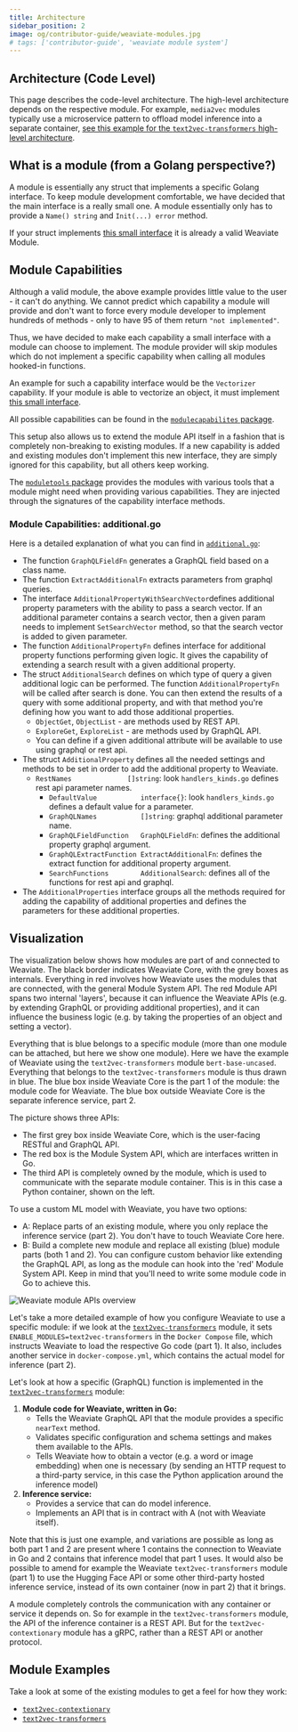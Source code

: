 ```yaml
---
title: Architecture
sidebar_position: 2
image: og/contributor-guide/weaviate-modules.jpg
# tags: ['contributor-guide', 'weaviate module system']
---
```


## Architecture (Code Level)

This page describes the code-level architecture. The high-level architecture
depends on the respective module. For example, `media2vec` modules typically
use a microservice pattern to offload model inference into a separate
container, [see this example for the `text2vec-transformers` high-level
architecture](./overview.md#high-level-architecture).

## What is a module (from a Golang perspective?)

A module is essentially any struct that implements a specific Golang interface.
To keep module development comfortable, we have decided that the main interface
is a really small one. A module essentially only has to provide a `Name()
string` and `Init(...) error` method.

If your struct implements [this small
interface](https://github.com/weaviate/weaviate/blob/master/entities/modulecapabilities/module.go)
it is already a valid Weaviate Module.

## Module Capabilities

Although a valid module, the above example provides little value to the user -
it can't do anything. We cannot predict which capability a module will provide
and don't want to force every module developer to implement hundreds of methods -
only to have 95 of them return `"not implemented"`.

Thus, we have decided to make each capability a small interface with a module
can choose to implement. The module provider will skip modules which do not
implement a specific capability when calling all modules hooked-in functions.

An example for such a capability interface would be the `Vectorizer`
capability. If your module is able to vectorize an object, it must
implement [this small
interface](https://github.com/weaviate/weaviate/blob/master/entities/modulecapabilities/vectorizer.go).

All possible capabilities can be found in the [`modulecapabilites`
package](https://github.com/weaviate/weaviate/tree/master/entities/modulecapabilities).

This setup also allows us to extend the module API itself in a fashion that is
completely non-breaking to existing modules. If a new capability is added and
existing modules don't implement this new interface, they are simply ignored
for this capability, but all others keep working.

The [`moduletools`
package](https://github.com/weaviate/weaviate/tree/master/entities/moduletools)
provides the modules with various tools that a module might need when providing
various capabilities. They are injected through the signatures of the
capability interface methods.


### Module Capabilities: additional.go

Here is a detailed explanation of what you can find in [`additional.go`](https://github.com/weaviate/weaviate/blob/master/entities/modulecapabilities/additional.go):
* The function `GraphQLFieldFn` generates a GraphQL field based on a class name.
* The function `ExtractAdditionalFn` extracts parameters from graphql queries.
* The interface `AdditionalPropertyWithSearchVector`defines additional property parameters with the ability to pass a search vector. If an additional parameter contains a search vector, then a given param needs to implement `SetSearchVector` method, so that the search vector is added to given parameter.
* The function `AdditionalPropertyFn` defines interface for additional property functions performing given logic. It gives the capability of extending a search result with a given additional property.
* The struct `AdditionalSearch` defines on which type of query a given additional logic can be performed. The function `AdditionalPropertyFn` will be called after search is done. You can then extend the results of a query with some additional property, and with that method you're defining how you want to add those additional properties.
    * `ObjectGet`, `ObjectList` - are methods used by REST API.
    * `ExploreGet`, `ExploreList` - are methods used by GraphQL API.
    * You can define if a given additional attribute will be available to use using graphql or rest api.
* The struct `AdditionalProperty` defines all the needed settings and methods to be set in order to add the additional property to Weaviate.
  * `RestNames              []string`: look `handlers_kinds.go` defines rest api parameter names.
	* `DefaultValue           interface{}`: look `handlers_kinds.go` defines a default value for a parameter.
	* `GraphQLNames           []string`: graphql additional parameter name.
	* `GraphQLFieldFunction   GraphQLFieldFn`: defines the additional property graphql argument.
	* `GraphQLExtractFunction ExtractAdditionalFn`: defines the extract function for additional property argument.
	* `SearchFunctions        AdditionalSearch`: defines all of the functions for rest api and graphql.
* The `AdditionalProperties` interface groups all the methods required for adding the capability of additional properties and defines the parameters for these additional properties.

## Visualization

The visualization below shows how modules are part of and connected to Weaviate. The black border indicates Weaviate Core, with the grey boxes as internals. Everything in red involves how Weaviate uses the modules that are connected, with the general Module System API. The red Module API spans two internal 'layers', because it can influence the Weaviate APIs (e.g. by extending GraphQL or providing additional properties), and it can influence the business logic (e.g. by taking the properties of an object and setting a vector).

Everything that is blue belongs to a specific module (more than one module can be attached, but here we show one module). Here we have the example of Weaviate using the `text2vec-transformers` module `bert-base-uncased`. Everything that belongs to the `text2vec-transformers` module is thus drawn in blue. The blue box inside Weaviate Core is the part 1 of the module: the module code for Weaviate. The blue box outside Weaviate Core is the separate inference service, part 2.

The picture shows three APIs:
* The first grey box inside Weaviate Core, which is the user-facing RESTful and GraphQL API.
* The red box is the Module System API, which are interfaces written in Go.
* The third API is completely owned by the module, which is used to communicate with the separate module container. This is in this case a Python container, shown on the left.

To use a custom ML model with Weaviate, you have two options:
* A: Replace parts of an existing module, where you only replace the inference service (part 2). You don't have to touch Weaviate Core here.
* B: Build a complete new module and replace all existing (blue) module parts (both 1 and 2). You can configure custom behavior like extending the GraphQL API, as long as the module can hook into the 'red' Module System API. Keep in mind that you'll need to write some module code in Go to achieve this.

![Weaviate module APIs overview](/img/contributor-guide/weaviate-modules/weaviate-module-apis.svg "Weaviate module APIs overview")

Let's take a more detailed example of how you configure Weaviate to use a specific module: if we look at the [`text2vec-transformers`](/weaviate/model-providers/transformers/embeddings) module, it sets `ENABLE_MODULES=text2vec-transformers` in the `Docker Compose` file, which instructs Weaviate to load the respective Go code (part 1). It also, includes another service in `docker-compose.yml`, which contains the actual model for inference (part 2).

Let's look at how a specific (GraphQL) function is implemented in the [`text2vec-transformers`](/weaviate/model-providers/transformers/embeddings) module:

1. **Module code for Weaviate, written in Go:**
   * Tells the Weaviate GraphQL API that the module provides a specific `nearText` method.
   * Validates specific configuration and schema settings and makes them available to the APIs.
   * Tells Weaviate how to obtain a vector (e.g. a word or image embedding) when one is necessary (by sending an HTTP request to a third-party service, in this case the Python application around the inference model)
2. **Inference service:**
   * Provides a service that can do model inference.
   * Implements an API that is in contract with A (not with Weaviate itself).

Note that this is just one example, and variations are possible as long as both part 1 and 2 are present where 1 contains the connection to Weaviate in Go and 2 contains that inference model that part 1 uses. It would also be possible to amend for example the Weaviate `text2vec-transformers` module (part 1) to use the Hugging Face API or some other third-party hosted inference service, instead of its own container (now in part 2) that it brings.

A module completely controls the communication with any container or service it depends on. So for example in the `text2vec-transformers` module, the API of the inference container is a REST API. But for the `text2vec-contextionary` module has a gRPC, rather than a REST API or another protocol.

## Module Examples

Take a look at some of the existing modules to get a feel for how they work:

- [`text2vec-contextionary`](https://github.com/weaviate/weaviate/tree/master/modules/text2vec-contextionary)
- [`text2vec-transformers`](https://github.com/weaviate/weaviate/tree/master/modules/text2vec-transformers)
